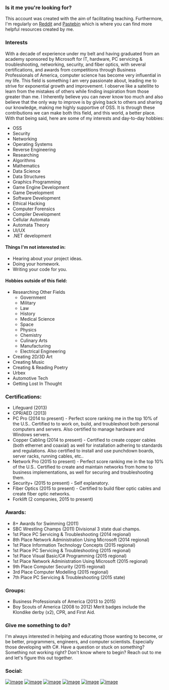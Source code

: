 ### Is it me you're looking for?

This account was created with the aim of facilitating teaching. Furthermore, I'm regularly on [Reddit](https://www.reddit.com/user/Didactic-Spectre?utm_source=amp&utm_medium=&utm_content=comment_username) and [Pastebin](https://pastebin.com/u/DidacticSpectre) which is where you can find more helpful resources created by me.

### Interests

With a decade of experience under my belt and having graduated from an academy sponsored by Microsoft for IT, hardware, PC servicing & troubleshooting, networking, security, and fiber optics, with several certifications, and awards from competitions through Business Professionals of America, computer science has become very influential in my life. This field is something I am very passionate about, leading me to strive for exponential growth and improvement. I observe like a satellite to learn from the mistakes of others while finding inspiration from those greater than me. I Inherently believe you can never know too much and also believe that the only way to improve is by giving back to others and sharing our knowledge, making me highly supportive of OSS. It is through these contributions we can make both this field, and this world, a better place. With that being said, here are some of my interests and day-to-day hobbies:

- OSS
- Security
- Networking
- Operating Systems
- Reverse Engineering
- Researching
- Algorithms
- Mathematics
- Data Science
- Data Structures
- Graphics Programming
- Game Engine Development
- Game Development
- Software Development
- Ethical Hacking
- Computer Forensics
- Compiler Development
- Cellular Automata
- Automata Theory
- UI/UX
- .NET development

#### Things I'm not interested in:

- Hearing about your project ideas.
- Doing your homework.
- Writing your code for you.

#### Hobbies outside of this field:

- Researching Other Fields
    - Government
    - Military
    - Law
    - History
    - Medical Science
    - Space
    - Physics
    - Chemistry
    - Culinary Arts
    - Manufacturing
    - Electrical Engineering
- Creating 2D/3D Art
- Creating Music
- Creating & Reading Poetry
- Urbex
- Automotive Tech
- Getting Lost In Thought

### Certifications:

- Lifeguard (2013)
- CPR/AED (2013)
- PC Pro (2014 to present) - Perfect score ranking me in the top 10% of the U.S.. Certified to to work on, build, and troubleshoot both personal computers and servers. Also certified to manage hardware and Windows servers.
- Copper Cabling (2014 to present) - Certified to create copper cables (both ethernet and coaxial) as well for installation adhering to standards and regulations. Also certified to install and use punchdown boards, server racks, running cables, etc..
- Network Pro (2015 to present) - Perfect score ranking me in the top 10% of the U.S.. Certified to create and maintain networks from home to business implementations, as well for securing and troubleshooting them.
- Security+ (2015 to present) - Self explanatory.
- Fiber Optics (2015 to present) - Certified to build fiber optic cables and create fiber optic networks.
- Forklift (2 companies, 2015 to present)

### Awards:

- 8+ Awards for Swimming (2011)
- SBC Wrestling Champs (2011) Divisional 3 state dual champs.
- 1st Place PC Servicing & Troubleshooting (2014 regional)
- 8th Place Network Administration Using Microsoft (2014 regional)
- 1st Place Information Technology Concepts (2015 regional)
- 1st Place PC Servicing & Troubleshooting (2015 regional)
- 1st Place Visual Basic/C# Programming (2015 regional)
- 1st Place Network Administration Using Microsoft (2015 regional)
- 9th Place Computer Security (2015 regional)
- 3rd Place Computer Modelling (2015 regional)
- 7th Place PC Servicing & Troubleshooting (2015 state)

### Groups:

- Business Professionals of America (2013 to 2015)
- Boy Scouts of America (2008 to 2012) Merit badges include the Klondike derby (x2), CPR, and First Aid.

### Give me something to do?

I'm always interested in helping and educating those wanting to become, or be better, programmers, engineers, and computer scientists. Especially those developing with C#. Have a question or stuck on something? Something not working right? Don't know where to begin? Reach out to me and let's figure this out together.

### Social:

[![image](https://img.shields.io/badge/Reddit-FF4500?style=for-the-badge&logo=reddit&logoColor=white)](https://www.reddit.com/user/Didactic-Spectre)
[![image](https://img.shields.io/badge/Discord-7289DA?style=for-the-badge&logo=discord&logoColor=white)](https://discordapp.com/users/828240628483751966)
[![image](https://img.shields.io/badge/YouTube-FF0000?style=for-the-badge&logo=youtube&logoColor=white)](https://www.youtube.com/channel/UChAO6RYs7Qj4C8lzwTl-dYw)
[![image](https://img.shields.io/badge/SoundCloud-FF3300?style=for-the-badge&logo=soundcloud&logoColor=white)](https://soundcloud.com/user-279854821)
[![image](https://img.shields.io/badge/Steam-000000?style=for-the-badge&logo=steam&logoColor=white)](https://steamcommunity.com/id/didacticspectre)
[![image](https://img.shields.io/badge/Xbox-107C10?style=for-the-badge&logo=xbox&logoColor=white)](http://live.xbox.com/Profile?Gamertag=didactic3058)
